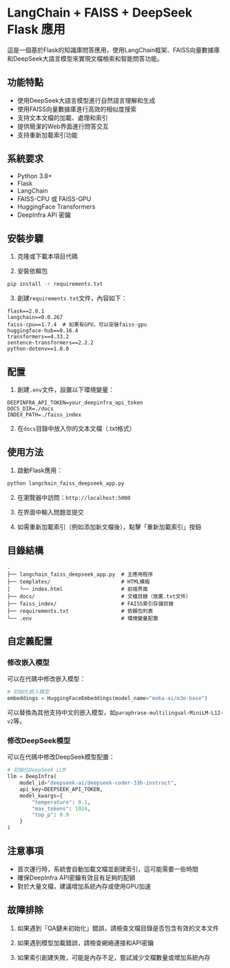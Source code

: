 # LangChain + FAISS + DeepSeek Flask 應用

這是一個基於Flask的知識庫問答應用，使用LangChain框架、FAISS向量數據庫和DeepSeek大語言模型來實現文檔檢索和智能問答功能。

## 功能特點

- 使用DeepSeek大語言模型進行自然語言理解和生成
- 使用FAISS向量數據庫進行高效的相似度搜索
- 支持文本文檔的加載、處理和索引
- 提供簡潔的Web界面進行問答交互
- 支持重新加載索引功能

## 系統要求

- Python 3.8+
- Flask
- LangChain
- FAISS-CPU 或 FAISS-GPU
- HuggingFace Transformers
- DeepInfra API 密鑰

## 安裝步驟

1. 克隆或下載本項目代碼

2. 安裝依賴包

```bash
pip install -r requirements.txt
```

3. 創建`requirements.txt`文件，內容如下：

```
flask==2.0.1
langchain==0.0.267
faiss-cpu==1.7.4  # 如果有GPU，可以安裝faiss-gpu
huggingface-hub==0.16.4
transformers==4.33.2
sentence-transformers==2.2.2
python-dotenv==1.0.0
```

## 配置

1. 創建`.env`文件，設置以下環境變量：

```
DEEPINFRA_API_TOKEN=your_deepinfra_api_token
DOCS_DIR=./docs
INDEX_PATH=./faiss_index
```

2. 在`docs`目錄中放入你的文本文檔（.txt格式）

## 使用方法

1. 啟動Flask應用：

```bash
python langchain_faiss_deepseek_app.py
```

2. 在瀏覽器中訪問：`http://localhost:5000`

3. 在界面中輸入問題並提交

4. 如需重新加載索引（例如添加新文檔後），點擊「重新加載索引」按鈕

## 目錄結構

```
.
├── langchain_faiss_deepseek_app.py  # 主應用程序
├── templates/                       # HTML模板
│   └── index.html                   # 前端界面
├── docs/                            # 文檔目錄（放置.txt文件）
├── faiss_index/                     # FAISS索引存儲目錄
├── requirements.txt                 # 依賴包列表
└── .env                             # 環境變量配置
```

## 自定義配置

### 修改嵌入模型

可以在代碼中修改嵌入模型：

```python
# 初始化嵌入模型
embeddings = HuggingFaceEmbeddings(model_name="moka-ai/m3e-base")
```

可以替換為其他支持中文的嵌入模型，如`paraphrase-multilingual-MiniLM-L12-v2`等。

### 修改DeepSeek模型

可以在代碼中修改DeepSeek模型配置：

```python
# 初始化DeepSeek LLM
llm = DeepInfra(
    model_id="deepseek-ai/deepseek-coder-33b-instruct",
    api_key=DEEPSEEK_API_TOKEN,
    model_kwargs={
        "temperature": 0.1,
        "max_tokens": 1024,
        "top_p": 0.9
    }
)
```

## 注意事項

- 首次運行時，系統會自動加載文檔並創建索引，這可能需要一些時間
- 確保DeepInfra API密鑰有效且有足夠的配額
- 對於大量文檔，建議增加系統內存或使用GPU加速

## 故障排除

1. 如果遇到「QA鏈未初始化」錯誤，請檢查文檔目錄是否包含有效的文本文件

2. 如果遇到模型加載錯誤，請檢查網絡連接和API密鑰

3. 如果索引創建失敗，可能是內存不足，嘗試減少文檔數量或增加系統內存